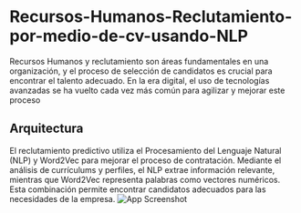# Recursos-Humanos-Reclutamiento-por-medio-de-cv-usando-NLP
Recursos Humanos y reclutamiento son áreas fundamentales en una organización, y el proceso de selección de candidatos es crucial para encontrar el talento adecuado. En la era digital, el uso de tecnologías avanzadas se ha vuelto cada vez más común para agilizar y mejorar este proceso



## Arquitectura
El reclutamiento predictivo utiliza el Procesamiento del Lenguaje Natural (NLP) y Word2Vec para mejorar el proceso de contratación. Mediante el análisis de currículums y perfiles, el NLP extrae información relevante, mientras que Word2Vec representa palabras como vectores numéricos. Esta combinación permite encontrar candidatos adecuados para las necesidades de la empresa.
![App Screenshot](https://drive.google.com/file/d/12H1PuzRRsCO-CmcVtcqlmSTu4XY17CCd/view?usp=sharing)

